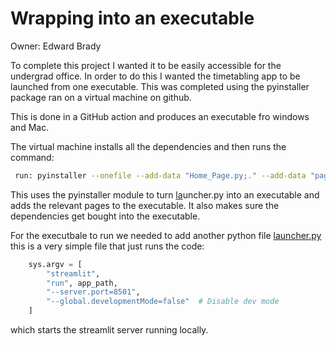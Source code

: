 # Wrapping into an executable

Owner: Edward Brady

To complete this project I wanted it to be easily accessible for the undergrad office.  In order to do this I wanted the timetabling app to be launched from one executable. This was completed using the pyinstaller package ran on a virtual machine on github.

This is done in a GitHub action and produces an executable fro windows and Mac.

The virtual machine installs all the dependencies and then runs the command:

```bash
 run: pyinstaller --onefile --add-data "Home_Page.py;." --add-data "pages;pages" --add-data ".streamlit;.streamlit" --collect-all streamlit --collect-all pandas --collect-all ortools --collect-all rapidfuzz --collect-all openpyxl launcher.py 
```

This uses the pyinstaller module to turn [la](http://launcher.py)uncher.py into an executable and adds the relevant pages to the executable. It also makes sure the dependencies get bought into the executable.

For the executbale to run we needed to add another python file [launcher.py](http://launcher.py) this is a very simple file that just runs the code:

```python
    sys.argv = [
        "streamlit", 
        "run", app_path,
        "--server.port=8501",
        "--global.developmentMode=false"  # Disable dev mode
    ]
```

which starts the streamlit server running locally.